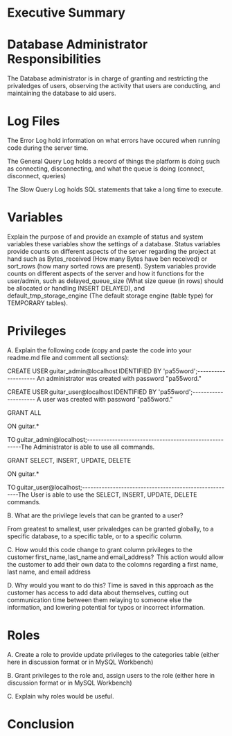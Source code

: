 # Executive Summary

# Database Administrator Responsibilities

The Database administrator is in charge of granting and restricting the privaledges of users, observing the activity that users are conducting, and maintaining the database to aid users.

# Log Files
 The Error Log hold information on what errors have occured when running code during the server time.

The General Query Log holds a record of things the platform is doing such as connecting, disconnecting, and what the queue is doing (connect, disconnect, queries)

The Slow Query Log holds SQL statements that take a long time to execute.
 
# Variables
 Explain the purpose of and provide an example of status and system variables
these variables show the settings of a database. Status variables provide counts on different aspects of the server regarding the project at hand such as Bytes_received (How many Bytes have ben received) or sort_rows (how many sorted rows are present). System variables provide counts on different aspects of the server and how it functions for the user/admin, such as delayed_queue_size (What size queue (in rows) should be allocated or handling INSERT DELAYED), and default_tmp_storage_engine (The default storage engine (table type) for TEMPORARY tables).

# Privileges


A. Explain the following code (copy and paste the code into your readme.md file and comment all sections):

CREATE USER guitar_admin@localhost IDENTIFIED BY 'pa55word';-------------------- An administrator was created with password "pa55word."

CREATE USER guitar_user@localhost IDENTIFIED BY 'pa55word';--------------------- A user was created with password "pa55word."


GRANT ALL

ON guitar.* 

TO guitar_admin@localhost;------------------------------------------------------The Administrator is able to use all commands.

GRANT SELECT, INSERT, UPDATE, DELETE

ON guitar.*

TO guitar_user@localhost;-------------------------------------------------------The User is able to use the SELECT, INSERT, UPDATE, DELETE commands.


B. What are the privilege levels that can be granted to a user?

  From greatest to smallest, user privaledges can be granted globally, to a specific database, to a specific table, or to a specific column.


C. How would this code change to grant column privileges to the
customer first_name, last_name and email_address? 
  This action would allow the customer to add their own data to the colomns regarding a first name, last name, and email address 

D. Why would you want to do this?
  Time is saved in this approach as the customer has access to add data about themselves, cutting out communication time between them relaying to someone else the information, and lowering potential for typos or incorrect information.

# Roles
 A. Create a role to provide update privileges to the categories table (either here in discussion format or in MySQL
Workbench)

 B. Grant privileges to the role and, assign users to the role (either here in discussion format or in MySQL
Workbench)

 C. Explain why roles would be useful.

# Conclusion 
